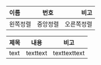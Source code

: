 |이름|번호|비고|
|:----------|:----------:|----------:|
|왼쪽정렬|중앙정렬|오른쪽정렬|  

|제목|내용|비고|
|-|-|-|
|text|texttext|texttexttext|
